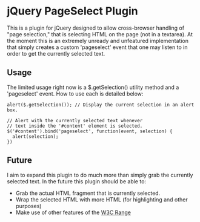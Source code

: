 jQuery PageSelect Plugin
========================

This is a plugin for jQuery designed to allow cross-browser handling of "page selection," 
that is selecting HTML on the page (not in a textarea). At the moment this is an extremely
unready and unfeatured implementation that simply creates a custom 'pageselect' event
that one may listen to in order to get the currently selected text.

Usage
-----

The limited usage right now is a $.getSelection() utility method and a 'pageselect' event.
How to use each is detailed below:

    alert($.getSelection()); // Display the current selection in an alert box.
    
    // Alert with the currently selected text whenever
    // text inside the '#content' element is selected.
    $('#content').bind('pageselect', function(event, selection) {
      alert(selection);
    })
    
Future
------

I aim to expand this plugin to do much more than simply grab the currently selected text.
In the future this plugin should be able to:

* Grab the actual HTML fragment that is currently selected.
* Wrap the selected HTML with more HTML (for highlighting and other purposes)
* Make use of other features of the [W3C Range](http://www.w3.org/TR/DOM-Level-2-Traversal-Range/ranges.html)